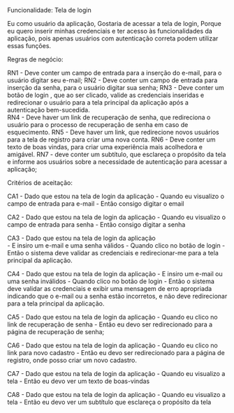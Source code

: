 Funcionalidade: Tela de login

Eu como usuário da aplicação,
Gostaria de acessar a tela de login,
Porque eu quero inserir minhas credenciais e ter acesso às funcionalidades da aplicação, pois apenas usuários com autenticação correta podem utilizar essas funções.

Regras de negócio:

RN1 - Deve conter um campo de entrada para a inserção do e-mail, para o  usuário digitar seu e-mail;
RN2 - Deve conter um campo de entrada para inserção da senha, para o usuário digitar sua senha;
RN3 - Deve conter um botão de login ,  que ao ser clicado, valide as credenciais inseridas e redirecionar o usuário para a tela principal da aplicação após a autenticação bem-sucedida.  
RN4 - Deve haver um link de recuperação de senha, que redireciona o usuário para o processo de recuperação de senha em caso de esquecimento.
RN5 - Deve haver um link, que redirecione novos usuários para a tela de registro para criar uma nova conta.
RN6 - Deve conter um texto de boas vindas, para criar uma experiência mais acolhedora e amigável.
RN7 - deve conter um subtítulo, que esclareça o propósito da tela e informe aos usuários sobre a necessidade de autenticação para acessar a aplicação;


Critérios de aceitação:

CA1 - Dado que estou  na tela de login da aplicação 
    - Quando eu visualizo o campo de entrada para e-mail
    - Então consigo digitar o email 

CA2 - Dado que estou  na tela de login da aplicação 
    - Quando eu visualizo o campo de entrada para senha
    - Então consigo digitar a senha

CA3 - Dado que estou na tela de login da aplicação  
    - E insiro um e-mail e uma senha válidos 
    - Quando clico no botão de login
    - Então o sistema deve validar as credenciais e redirecionar-me para a tela principal da aplicação.

CA4 - Dado que estou na tela de login da aplicação 
    - E insiro um e-mail ou uma senha inválidos
    - Quando clico no botão de login
    - Então o sistema deve validar as credenciais e exibir uma mensagem de erro apropriada indicando que o e-mail ou a senha estão incorretos, e não deve redirecionar para a tela principal da aplicação.

CA5 - Dado que estou na tela de login da aplicação 
    - Quando eu clico no link de recuperação de senha
    - Então eu devo ser redirecionado para a página de recuperação de senha;

CA6 - Dado que estou na tela de login da aplicação 
    - Quando eu clico no link para novo cadastro
    - Então eu devo ser redirecionado para a página de registro, onde posso criar um novo cadastro.

CA7 - Dado que estou na tela de login da aplicação 
    - Quando eu visualizo a tela
    - Então eu devo ver um texto de boas-vindas 

CA8 - Dado que estou na tela de login da aplicação 
    - Quando eu visualizo a tela
    - Então eu devo ver um subtítulo que esclareça o propósito da tela 